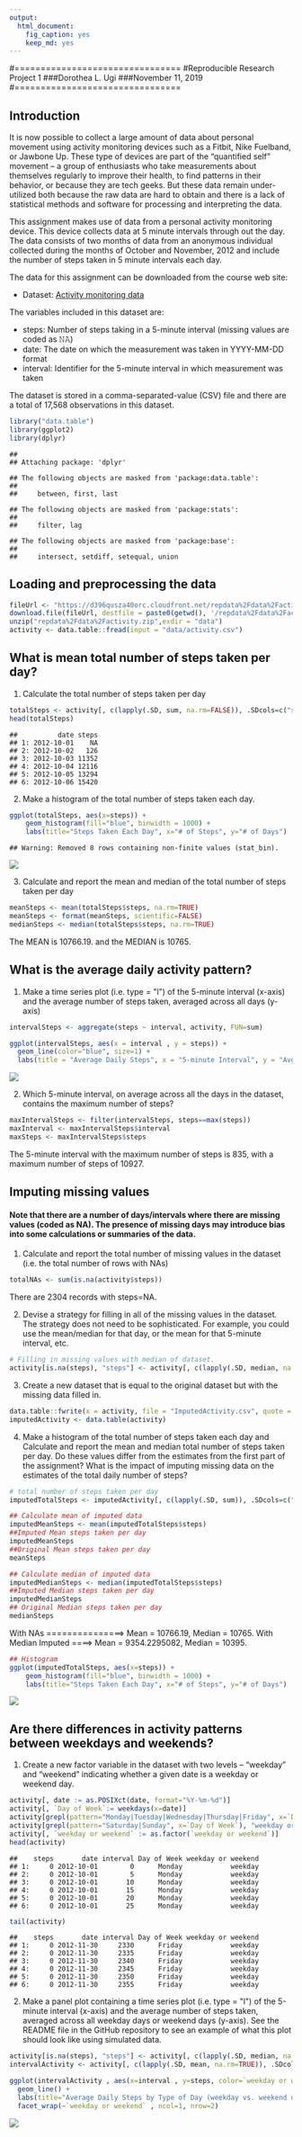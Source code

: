 ```yaml
---
output: 
  html_document: 
    fig_caption: yes
    keep_md: yes
---
```

#================================
#Reproducible Research Project 1
###Dorothea L. Ugi
###November 11, 2019
#================================

## Introduction
It is now possible to collect a large amount of data about personal movement using activity monitoring devices such as a Fitbit, Nike Fuelband, or Jawbone Up. These type of devices are part of the “quantified self” movement – a group of enthusiasts who take measurements about themselves regularly to improve their health, to find patterns in their behavior, or because they are tech geeks. But these data remain under-utilized both because the raw data are hard to obtain and there is a lack of statistical methods and software for processing and interpreting the data.

This assignment makes use of data from a personal activity monitoring device. This device collects data at 5 minute intervals through out the day. The data consists of two months of data from an anonymous individual collected during the months of October and November, 2012 and include the number of steps taken in 5 minute intervals each day.

The data for this assignment can be downloaded from the course web site:

* Dataset: [Activity monitoring data](https://d396qusza40orc.cloudfront.net/repdata%2Fdata%2Factivity.zip) 

The variables included in this dataset are:

* steps:    Number of steps taking in a 5-minute interval (missing values are coded as 𝙽𝙰) </br>
* date:     The date on which the measurement was taken in YYYY-MM-DD format </br>
* interval: Identifier for the 5-minute interval in which measurement was taken </br>

The dataset is stored in a comma-separated-value (CSV) file and there are a total of 17,568 observations in this dataset. 


```r
library("data.table")
library(ggplot2)
library(dplyr)
```

```
## 
## Attaching package: 'dplyr'
```

```
## The following objects are masked from 'package:data.table':
## 
##     between, first, last
```

```
## The following objects are masked from 'package:stats':
## 
##     filter, lag
```

```
## The following objects are masked from 'package:base':
## 
##     intersect, setdiff, setequal, union
```

## Loading and preprocessing the data


```r
fileUrl <- "https://d396qusza40orc.cloudfront.net/repdata%2Fdata%2Factivity.zip"
download.file(fileUrl, destfile = paste0(getwd(), '/repdata%2Fdata%2Factivity.zip'), method = "curl")
unzip("repdata%2Fdata%2Factivity.zip",exdir = "data")
activity <- data.table::fread(input = "data/activity.csv")
```

## What is mean total number of steps taken per day?

1. Calculate the total number of steps taken per day


```r
totalSteps <- activity[, c(lapply(.SD, sum, na.rm=FALSE)), .SDcols=c("steps"), by=.(date)] 
head(totalSteps)
```

```
##          date steps
## 1: 2012-10-01    NA
## 2: 2012-10-02   126
## 3: 2012-10-03 11352
## 4: 2012-10-04 12116
## 5: 2012-10-05 13294
## 6: 2012-10-06 15420
```

2. Make a histogram of the total number of steps taken each day. 


```r
ggplot(totalSteps, aes(x=steps)) +
    geom_histogram(fill="blue", binwidth = 1000) +
    labs(title="Steps Taken Each Day", x="# of Steps", y="# of Days")
```

```
## Warning: Removed 8 rows containing non-finite values (stat_bin).
```

![](PA1_template_files/figure-html/unnamed-chunk-4-1.png)<!-- -->

3. Calculate and report the mean and median of the total number of steps taken per day


```r
meanSteps <- mean(totalSteps$steps, na.rm=TRUE)
meanSteps <- format(meanSteps, scientific=FALSE)
medianSteps <- median(totalSteps$steps, na.rm=TRUE)
```

The MEAN is 10766.19. and the MEDIAN is 10765.

## What is the average daily activity pattern?
1. Make a time series plot (i.e. type = "l") of the 5-minute interval (x-axis) and the average number of steps taken, averaged across all days (y-axis)


```r
intervalSteps <- aggregate(steps ~ interval, activity, FUN=sum)

ggplot(intervalSteps, aes(x = interval , y = steps)) +
  geom_line(color="blue", size=1) + 
  labs(title = "Average Daily Steps", x = "5-minute Interval", y = "Avg. Steps per day")
```

![](PA1_template_files/figure-html/unnamed-chunk-6-1.png)<!-- -->

2. Which 5-minute interval, on average across all the days in the dataset, contains the maximum number of steps?


```r
maxIntervalSteps <- filter(intervalSteps, steps==max(steps))
maxInterval <- maxIntervalSteps$interval
maxSteps <- maxIntervalSteps$steps
```

The 5-minute interval with the maximum number of steps is 835, with a maximum number of steps of 10927.

## Imputing missing values
#### Note that there are a number of days/intervals where there are missing values (coded as NA). The presence of missing days may introduce bias into some calculations or summaries of the data.
1. Calculate and report the total number of missing values in the dataset (i.e. the total number of rows with NAs)


```r
totalNAs <- sum(is.na(activity$steps))
```

There are 2304 records with steps=NA.

2. Devise a strategy for filling in all of the missing values in the dataset. The strategy does not need to be sophisticated. For example, you could use the mean/median for that day, or the mean for that 5-minute interval, etc.


```r
# Filling in missing values with median of dataset. 
activity[is.na(steps), "steps"] <- activity[, c(lapply(.SD, median, na.rm = TRUE)), .SDcols = c("steps")]
```

3. Create a new dataset that is equal to the original dataset but with the missing data filled in.


```r
data.table::fwrite(x = activity, file = "ImputedActivity.csv", quote = FALSE)
imputedActivity <- data.table(activity)
```

4. Make a histogram of the total number of steps taken each day and Calculate and report the mean and median total number of steps taken per day. Do these values differ from the estimates from the first part of the assignment? What is the impact of imputing missing data on the estimates of the total daily number of steps?


```r
# total number of steps taken per day
imputedTotalSteps <- imputedActivity[, c(lapply(.SD, sum)), .SDcols=c("steps"), by=.(date)] 

## Calculate mean of imputed data
imputedMeanSteps <- mean(imputedTotalSteps$steps)
##Imputed Mean steps taken per day
imputedMeanSteps
##Original Mean steps taken per day
meanSteps

## Calculate median of imputed data
imputedMedianSteps <- median(imputedTotalSteps$steps)
##Imputed Median steps taken per day
imputedMedianSteps
## Original Median steps taken per day
medianSteps
```

With NAs ===============>  Mean = 10766.19, Median = 10765.
With Median Imputed ====>  Mean = 9354.2295082, Median = 10395.


```r
## Histogram
ggplot(imputedTotalSteps, aes(x=steps)) +
    geom_histogram(fill="blue", binwidth = 1000) +
    labs(title="Steps Taken Each Day", x="# of Steps", y="# of Days")
```

![](PA1_template_files/figure-html/unnamed-chunk-12-1.png)<!-- -->

## Are there differences in activity patterns between weekdays and weekends?
1.  Create a new factor variable in the dataset with two levels – “weekday” and “weekend” indicating whether a given date is a weekday or weekend day.


```r
activity[, date := as.POSIXct(date, format="%Y-%m-%d")]
activity[, `Day of Week`:= weekdays(x=date)]
activity[grepl(pattern="Monday|Tuesday|Wednesday|Thursday|Friday", x=`Day of Week`), "weekday or weekend"] <- "weekday"
activity[grepl(pattern="Saturday|Sunday", x=`Day of Week`), "weekday or weekend"] <- "weekend"
activity[, `weekday or weekend` := as.factor(`weekday or weekend`)]
head(activity)
```

```
##    steps       date interval Day of Week weekday or weekend
## 1:     0 2012-10-01        0      Monday            weekday
## 2:     0 2012-10-01        5      Monday            weekday
## 3:     0 2012-10-01       10      Monday            weekday
## 4:     0 2012-10-01       15      Monday            weekday
## 5:     0 2012-10-01       20      Monday            weekday
## 6:     0 2012-10-01       25      Monday            weekday
```

```r
tail(activity)
```

```
##    steps       date interval Day of Week weekday or weekend
## 1:     0 2012-11-30     2330      Friday            weekday
## 2:     0 2012-11-30     2335      Friday            weekday
## 3:     0 2012-11-30     2340      Friday            weekday
## 4:     0 2012-11-30     2345      Friday            weekday
## 5:     0 2012-11-30     2350      Friday            weekday
## 6:     0 2012-11-30     2355      Friday            weekday
```

2. Make a panel plot containing a time series plot (i.e. type = "l") of the 5-minute interval (x-axis) and the average number of steps taken, averaged across all weekday days or weekend days (y-axis). See the README file in the GitHub repository to see an example of what this plot should look like using simulated data.

```r
activity[is.na(steps), "steps"] <- activity[, c(lapply(.SD, median, na.rm=TRUE)), .SDcols=c("steps")]
intervalActivity <- activity[, c(lapply(.SD, mean, na.rm=TRUE)), .SDcols=c("steps"), by=.(interval, `weekday or weekend`)] 

ggplot(intervalActivity , aes(x=interval , y=steps, color=`weekday or weekend`)) + 
  geom_line() + 
  labs(title="Average Daily Steps by Type of Day (weekday vs. weekend day)", x="Interval", y="Number of Steps") + 
  facet_wrap(~`weekday or weekend` , ncol=1, nrow=2)
```

![](PA1_template_files/figure-html/unnamed-chunk-14-1.png)<!-- -->




















